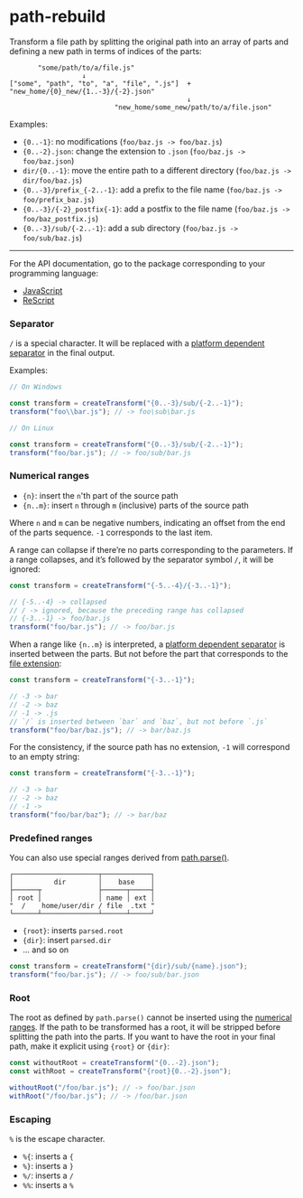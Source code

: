 # path-rebuild

Transform a file path by splitting the original path into an array of parts
and defining a new path in terms of indices of the parts:

```
       "some/path/to/a/file.js"
                  ↓
["some", "path", "to", "a", "file", ".js"]  +  "new_home/{0}_new/{1..-3}/{-2}.json"
                                            ↓
                          "new_home/some_new/path/to/a/file.json"

```

Examples:

- `{0..-1}`: no modifications (`foo/baz.js -> foo/baz.js`)
- `{0..-2}.json`: change the extension to `.json` (`foo/baz.js -> foo/baz.json`)
- `dir/{0..-1}`: move the entire path to a different directory (`foo/baz.js -> dir/foo/baz.js`)
- `{0..-3}/prefix_{-2..-1}`: add a prefix to the file name (`foo/baz.js -> foo/prefix_baz.js`)
- `{0..-3}/{-2}_postfix{-1}`: add a postfix to the file name (`foo/baz.js -> foo/baz_postfix.js`)
- `{0..-3}/sub/{-2..-1}`: add a sub directory (`foo/baz.js -> foo/sub/baz.js`)

---

For the API documentation, go to the package corresponding to your programming language:

- [JavaScript](./packages/path-rebuild)
- [ReScript](./packages/rescript-path-rebuild)

### Separator

`/` is a special character. It will be replaced with a [platform dependent separator](https://nodejs.org/api/path.html#pathsep) in the final output.

Examples:

```js
// On Windows

const transform = createTransform("{0..-3}/sub/{-2..-1}");
transform("foo\\bar.js"); // -> foo\sub\bar.js
```

```js
// On Linux

const transform = createTransform("{0..-3}/sub/{-2..-1}");
transform("foo/bar.js"); // -> foo/sub/bar.js
```

### Numerical ranges

- `{n}`: insert the `n`'th part of the source path
- `{n..m}`: insert `n` through `m` (inclusive) parts of the source path

Where `n` and `m` can be negative numbers, indicating an offset from the end of the parts sequence.
`-1` corresponds to the last item.

A range can collapse if there’re no parts corresponding to the parameters.
If a range collapses, and it’s followed by the separator symbol `/`, it will be ignored:

```js
const transform = createTransform("{-5..-4}/{-3..-1}");

// {-5..-4} -> collapsed
// / -> ignored, because the preceding range has collapsed
// {-3..-1} -> foo/bar.js
transform("foo/bar.js"); // -> foo/bar.js
```

When a range like `{n..m}` is interpreted,
a [platform dependent separator](https://nodejs.org/api/path.html#pathsep) is inserted between the parts.
But not before the part that corresponds to the [file extension](https://nodejs.org/api/path.html#pathextnamepath):

```js
const transform = createTransform("{-3..-1}");

// -3 -> bar
// -2 -> baz
// -1 -> .js
// `/` is inserted between `bar` and `baz`, but not before `.js`
transform("foo/bar/baz.js"); // -> bar/baz.js
```

For the consistency, if the source path has no extension,
`-1` will correspond to an empty string:

```js
const transform = createTransform("{-3..-1}");

// -3 -> bar
// -2 -> baz
// -1 ->
transform("foo/bar/baz"); // -> bar/baz
```

### Predefined ranges

You can also use special ranges derived from [path.parse()](https://nodejs.org/api/path.html#pathparsepath).

```
┌─────────────────────┬────────────┐
│          dir        │    base    │
├──────┬              ├──────┬─────┤
│ root │              │ name │ ext │
"  /    home/user/dir / file  .txt "
└──────┴──────────────┴──────┴─────┘
```

- `{root}`: inserts `parsed.root`
- `{dir}`: insert `parsed.dir`
- ... and so on

```js
const transform = createTransform("{dir}/sub/{name}.json");
transform("foo/bar.js"); // -> foo/sub/bar.json
```

### Root

The root as defined by `path.parse()` cannot be inserted using the [numerical ranges](#numerical-ranges).
If the path to be transformed has a root, it will be stripped before splitting the path into the parts.
If you want to have the root in your final path, make it explicit using `{root}` or `{dir}`:

```js
const withoutRoot = createTransform("{0..-2}.json");
const withRoot = createTransform("{root}{0..-2}.json");

withoutRoot("/foo/bar.js"); // -> foo/bar.json
withRoot("/foo/bar.js"); // -> /foo/bar.json
```

### Escaping

`%` is the escape character.

- `%{`: inserts a `{`
- `%}`: inserts a `}`
- `%/`: inserts a `/`
- `%%`: inserts a `%`
